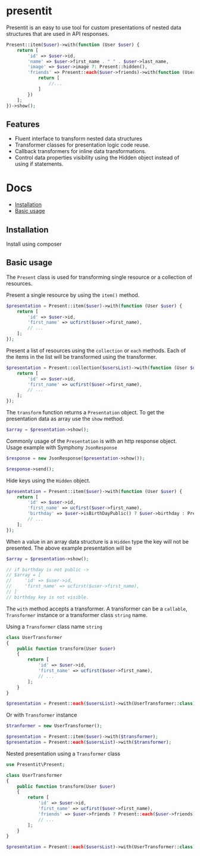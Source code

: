# presentit

Presentit is an easy to use tool for custom presentations of nested data structures that are used in API responses.

```php
Present::item($user)->with(function (User $user) {
    return [
        'id' => $user->id,
        'name' => $user->first_name . " " . $user->last_name,
        'image' => $user->image ?: Present::hidden(),
        'friends' => Present::each($user->friends)->with(function (User $friend) {
            return [
                //...
            ]
        })
    ];
})->show();
```
## Features

+ Fluent interface to transform nested data structures
+ Transformer classes for presentation logic code reuse.
+ Callback transformers for inline data transformations. 
+ Control data properties visibility using the Hidden object instead of using if statements.

# Docs
+ [Installation](#installation)
+ [Basic usage](#basic-usage)

## Installation

Install using composer

## Basic usage
 
The ```Present``` class is used for transforming single resource or a collection of resources.

Present a single resource by using the ```item()``` method. 

```php
$presentation = Present::item($user)->with(function (User $user) {
    return [
        'id' => $user->id,
        'first_name' => ucfirst($user->first_name),
        // ...
    ];
});
```

Present a list of resources using the ```collection``` or ```each``` methods.
Each of the items in the list will be transformed using the transformer.
```php
$presentation = Present::collection($usersList)->with(function (User $user) {
    return [
        'id' => $user->id,
        'first_name' => ucfirst($user->first_name),
        // ...
    ];
});
``` 

The ```transform``` function returns a ```Presentation``` object. To get the presentation data as array use the ```show``` method.

```php
$array = $presentation->show();
```

Commonly usage of the ```Presentation``` is with an http response object. Usage example with Symphony ```JsonResponse```
```php
$response = new JsonResponse($presentation->show());

$response->send();
```

Hide keys using the ```Hidden``` object.

```php
$presentation = Present::item($user)->with(function (User $user) {
    return [
        'id' => $user->id,
        'first_name' => ucfirst($user->first_name),
        'birthday' => $user->isBirthDayPublic() ? $user->birthday : Present::hidden() // or use Hidden::key()
        // ...
    ];
});
```
When a value in an array data structure is a ```Hidden``` type the key will not be presented. The above example presentation will be

```php
$array = $presentation->show();

// if birthday is not public ->
// $array = [
//     'id' => $user->id,
//     'first_name' => ucfirst($user->first_name),
// ]
// birthday key is not visible.

```

 
The ```with``` method accepts a transformer. A transformer can be a ```callable```, ```Transformer``` instance or a transformer class ```string``` name.

Using a ```Transformer``` class name ```string```
```php
class UserTransformer 
{
    public function transform(User $user) 
    {
        return [
            'id' => $user->id,
            'first_name' => ucfirst($user->first_name),
            // ...
        ];
    } 
}

$presentation = Present::each($usersList)->with(UserTransformer::class);
```

Or with ```Transformer``` instance

```php
$tranformer = new UserTransformer();

$presentation = Present::item($user)->with($transformer);
$presentation = Present::each($usersList)->with($transformer);
```

Nested presentation using a ```Transformer``` class

```php
use Presentit\Present;

class UserTransformer 
{
    public function transform(User $user) 
    {
        return [
            'id' => $user->id,
            'first_name' => ucfirst($user->first_name),
            'friends' => $user->friends ? Present::each($user->friends)->with(UserTransformer::class) : [],
            // ...
        ];
    } 
}

$presentation = Present::each($usersList)->with(UserTransformer::class);
```